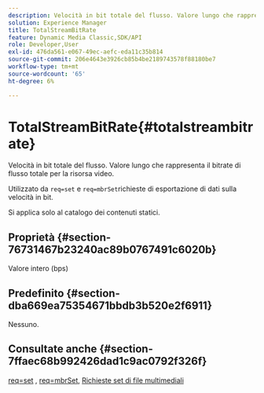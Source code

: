```yaml
---
description: Velocità in bit totale del flusso. Valore lungo che rappresenta il bitrate di flusso totale per la risorsa video.
solution: Experience Manager
title: TotalStreamBitRate
feature: Dynamic Media Classic,SDK/API
role: Developer,User
exl-id: 476da561-e067-49ec-aefc-eda11c35b814
source-git-commit: 206e4643e3926cb85b4be2189743578f88180be7
workflow-type: tm+mt
source-wordcount: '65'
ht-degree: 6%

---
```


# TotalStreamBitRate{#totalstreambitrate}

Velocità in bit totale del flusso. Valore lungo che rappresenta il bitrate di flusso totale per la risorsa video.

Utilizzato da `req=set` e `req=mbrSet`richieste di esportazione di dati sulla velocità in bit.

Si applica solo al catalogo dei contenuti statici.

## Proprietà {#section-76731467b23240ac89b0767491c6020b}

Valore intero (bps)

## Predefinito {#section-dba669ea75354671bbdb3b520e2f6911}

Nessuno.

## Consultate anche {#section-7ffaec68b992426dad1c9ac0792f326f}

[req=set](../../../../../is-api/http-ref/image-serving-api-ref/c-http-protocol-reference/c-command-reference/r-req/r-set.md#reference-2cac1a03eaf44a7986e18f2898384f98) , [req=mbrSet](../../../../../is-api/http-ref/image-serving-api-ref/c-http-protocol-reference/c-command-reference/r-req/r-mbrset.md#reference-603d75babde74508a878c27bd4cced73), [Richieste set di file multimediali](../../../../../is-api/http-ref/image-serving-api-ref/c-http-protocol-reference/c-syntax-and-features/r-media-set-requests.md#reference-f2f2aa11208b47609fe17848d3b86a0b)
